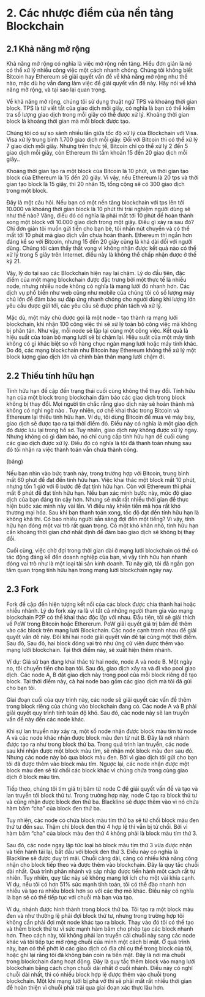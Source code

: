 # 2. Các nhược điểm của nền tảng Blockchain

## 2.1 Khả năng mở rộng
 
 
Khả năng mở rộng có nghĩa là việc mở rộng nền tảng. Hiểu đơn giản là nó có thể xử lý nhiều công việc một cách nhanh chóng. Chúng tôi không biết Bitcoin hay Ethereum sẽ giải quyết vấn đề về khả năng mở rộng như thế nào, mặc dù họ vẫn đang làm việc để giải quyết vấn đề này. Hãy nói về khả năng mở rộng, và tại sao lại quan trọng.

Về khả năng mở rộng, chúng tôi sử dụng thuật ngữ TPS và khoảng thời gian block. TPS là từ viết tắt của giao dịch mỗi giây, có nghĩa là bạn có thể kiểm tra số lượng giao dịch trong mỗi giây có thể được xử lý. Khoảng thời gian block là khoảng thời gian mà mỗi block được tạo.

Chúng tôi có sự so sánh nhiều lần giữa tốc độ xử lý của Blockchain với Visa. Visa xử lý trung bình 1.700 giao dịch mỗi giây. Đối với Bitcoin thì có thể xử lý 7 giao dịch mỗi giây. Nhưng trên thực tế, Bitcoin chỉ có thể xử lý 2 đến 5 giao dịch mỗi giây, còn Ethereum thì tầm khoản 15 đến 20 giao dịch mỗi giây..

Khoảng thời gian tạo ra một block của Bitcoin là 10 phút, và thời gian tạo block của Ethereum là 15 đến 20 giây. Vì vậy, nếu Ethereum là 20 tps và thời gian tạo block là 15 giây, thì 20 nhân 15, tổng cộng sẽ có 300 giao dịch trong một block.

Đây là một câu hỏi. Nếu bạn có một nền tảng blockchain với tps lên tới 10.000 và khoảng thời gian block là 10 phút thì trải nghiệm người dùng sẽ như thế nào? Vâng, điều đó có nghĩa là phải mất tới 10 phút để hoàn thành xong một block với 10.000 giao dịch trong một giây. Điều gì xảy ra sau đó? Chỉ đơn giản tôi muốn gửi tiền cho bạn bè, tôi nhấn nút chuyển và có thể mất tới 10 phút mà giao dịch vẫn chưa hoàn thành. Ethereum thì ngắn hơn đáng kể so với Bitcoin, nhưng 15 đến 20 giây cũng là khá dài đối với người dùng. Chúng tôi cảm thấy thất vọng vì không nhận được kết quả nào có thể xử lý trong 5 giây trên Internet. điều này là không thể chấp nhận được ở thế kỷ 21.

Vậy, lý do tại sao các Blockchain hiện nay lại chậm. Lý do đầu tiên, đặc điểm của một mạng blockchain được đặc trưng bởi một thực tế là nhiều node, nhưng nhiều node không có nghĩa là mạng lưới đó nhanh hơn. Các dịch vụ phổ biến như web cũng như mobile của chúng tôi có số lượng máy chủ lớn để đảm bảo sự đáp ứng nhanh chóng cho người dùng khi lượng lớn yêu cầu được gửi tới, các yêu cầu sẽ được phân tách và xử lý.

Mặc dù, một máy chủ được gọi là một node - tạo thành ra mạng lưới blockchain, khi nhận 100 công việc thì sẽ xử lý toàn bộ công việc mà không bị phân tán. Như vậy, mỗi node sẽ lặp lại cùng một công việc. Kết quả là hiệu suất của toàn bộ mạng lưới sẽ bị chậm lại. Hiệu suất của một máy tính không có gì khác biệt so với hàng chục ngàn mạng lưới hoặc máy tính khác. Do đó, các mạng blockchain như Bitcoin hay Ethereum không thể xử lý một block lượng giao dịch lớn và chính bản thân mạng lưới chậm đi.
 
 
## 2.2 Thiếu tính hữu hạn
 
Tính hữu hạn đề cập đến trạng thái cuối cùng không thể thay đổi. Tính hữu hạn của một block trong blockchain đảm bảo các giao dịch trong block không bị thay đổi. Mọi người tin chắc rằng giao dịch này sẽ hoàn thành mà không có nghi ngờ nào . Tuy nhiên, cơ chế khai thác trong Bitcoin và Ethereum lại thiếu tính hữu hạn. Ví dụ, tôi dùng Bitcoin để mua vé máy bay, giao dịch sẽ được tạo ra tại thời điểm đó. Điều này có nghĩa là một giao dịch đó được lưu lại trong hồ sơ. Tuy nhiên, giao dịch này không được xử lý ngay. Nhưng không có gì đảm bảo, nó chỉ cung cấp tính hữu hạn để cuối cùng các giao dịch được xử lý. Điều đó có nghĩa là tôi đã thanh toán nhưng sau đó tôi nhận ra việc thành toán vẫn chưa thành công.

(bảng)

Nếu bạn nhìn vào bức tranh này, trong trường hợp với Bitcoin, trung bình mất 60 phút để đạt đến tính hữu hạn. Việc khai thác một block mất 10 phút, nhưng tốn 1 giờ với 6 bước để đạt tính hữu hạn. Còn với Ethereum thì phải mất 6 phút để đạt tính hữu hạn. Nếu bạn xác minh bước này, mức độ giao dịch của bạn đáng tin cậy hơn. Nhưng sẽ mất rất nhiều thời gian để thực hiện bước xác minh này vài lần. Vì điều này khiến tiền mã hóa rất khó thương mại hóa. Sau khi bạn thanh toán xong, tốc độ đạt đến tính hữu hạn là không khả thi. Có bao nhiêu người sẵn sàng đợi đến một tiếng? Vì vậy, tính hữu hạn đóng một vai trò rất quan trọng. Có một khó khăn nhỏ, tính hữu hạn cần khoảng thời gian chờ nhất định để đảm bảo giao dịch sẽ không bị thay đổi.

Cuối cùng, việc chờ đợi trong thời gian dài ở mạng lưới blockchain có thể có tác động đáng kể đến doanh nghiệp của bạn, vì vậy tính hữu hạn nhanh đóng vai trò như là một loại tài sản kinh doanh. Từ nãy giờ, tôi đã ngắn gọn tầm quan trọng tính hữu hạn trong mạng lưới blockchain ngày nay.
 
## 2.3 Fork
 
 
Fork đề cập đến hiện tượng kết nối của các block được chia thành hai hoặc nhiều nhánh. Lý do fork xảy ra là vì tất cả những người tham gia vào mạng blockchain P2P có thể khai thác độc lập với nhau. Đầu tiên, tôi sẽ giải thích về PoW trong Bitcoin hoặc Ethererum. PoW giải quyết giá trị băm để thêm vào các block trên mạng lưới Blockchain. Các node cạnh tranh nhau để giải quyết vấn đề này. Đôi khi hai node giải quyết vấn đề tại cùng một thời điểm. Sau đó, Sau đó, hai block đóng vai trò như ứng cử viên được thêm vào mạng lưới blockchain. Tại thời điểm này, sẽ xuất hiện thêm nhánh.

Ví dụ: Giả sử bạn đang khai thác từ hai node, node A và node B. Một ngày no, tôi chuyển tiền cho bạn tôi. Sau đó, giao dịch xảy ra và đi vào pool giao dịch. Các node A, B đặt giao dịch này trong pool của mỗi block riêng để tạo block. Tại thời điểm này, cả hai node bao gồm các giao dịch mà tôi đã gửi cho bạn tôi.

Giai đoạn cuối của quy trình này, các node sẽ giải quyết các vấn đề thêm trong block riêng của chúng vào blockchain đang có. Các node A và B phải giải quyết quy trình tính toán độ khó. Sau đó, các node này sẽ lan truyền vấn đề này đến các node khác.

Khi sự lan truyền này xảy ra, một số node nhận được block màu tím từ node A và các node khác nhận được block màu đen từ nút B. Đây là nơi nhánh được tạo ra như trong block thứ ba. Trong quá trình lan truyền, các node sau khi nhận được một block màu tím, sẽ nhận một block màu đen sau đó. Nhưng các node này bỏ qua block màu đen. Bởi vì giao dịch tôi gửi cho bạn tôi đã được thêm vào block màu tím. Ngược lại, các node nhận được một block màu đen sẽ từ chối các block khác vì chúng chứa trong cùng giao dịch ở block màu tím.

Tiếp theo, chúng tôi tìm giá trị băm từ node C để giải quyết vấn đề và tạo và lan truyền tới block thứ tư. Trong trường hợp này, node C tạo ra block thứ tư và cũng nhận được block đen thứ ba. Blackline sẽ được thêm vào vì nó chứa hàm băm “cha” của block đen thứ ba.

Tuy nhiên, các node có chứa block màu tím thứ ba sẽ từ chối block màu đen thứ tư đến sau. Thậm chí block đen thứ 4 hợp lệ thì vẫn bị từ chối. Bởi vì hàm băm “cha” của block màu đen thứ 4 không phải là block màu tím thứ 3.

Sau đó, các node ngay lập tức loại bỏ block màu tím thứ 3 vừa được nhận và tiến hành tải lại, bắt đầu với block đen thứ 3. Điều này có nghĩa là Blackline sẽ được duy trì mãi. Chuỗi càng dài, càng có nhiều khả năng công nhận cho block tiếp theo và được thêm vào blockchain. Đây là quy tắc chuỗi dài nhất. Quá trình phân nhánh và sáp nhập được tiến hành một cách rất tự nhiên. Tuy nhiên, quy tắc này sẽ không mang lợi ích cho một vài khía cạnh. Ví dụ, nếu tôi có hơn 51% sức mạnh tính toán, tôi có thể đào nhanh hơn nhiều và tạo ra nhiều block hơn so với các thợ mỏ khác. Điều này có nghĩa là bạn sẽ có thể tiếp tục với chuỗi mà bạn vừa tạo.

Ví dụ, nhánh được hình thành trong block thứ ba. Tôi tạo ra một block màu đen và như thường lệ phải đợi block thứ tư, nhưng trong trường hợp tôi không cần phải đợi một node khác tạo ra block. Thay vào đó tôi có thể tạo và thêm block thứ tư vì sức mạnh hàm băm cho phép tạo các block nhanh hơn. Theo cách này, tôi không phải lan truyền cái chuỗi này sang các node khác và tôi tiếp tục mở rộng chuỗi của mình một cách bí mật. Ở quá trình này, bạn có thể phớt lờ các giao dịch có địa chỉ cụ thể trong block của tôi, hoặc ghi lại rằng tôi đã không bán coin ra tiền mặt. Đây là nơi mà chuỗi trong blockchain đang hoạt động. Đây là quy tắc thêm block vào mạng lưới blockchain bằng cách chọn chuỗi dài nhất ở cuối nhánh. Điều này có nghĩ chuỗi dài nhất, thì có nhiều block hợp lệ được thêm vào chuỗi trong blockchain. Một khi mạng lưới bị phá vỡ thì sẽ phải mất rất nhiều thời gian để hoàn thiện vì chuỗi phải trải qua giai đoạn xác thực lâu hơn.
